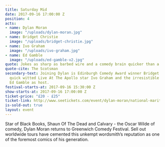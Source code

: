 ```yaml
---
title: Saturday Mid
date: 2017-09-16 17:00:00 Z
position: 4
acts:
- name: Dylan Moran
  image: "/uploads/dylan-moran.jpg"
- name: Bridget Christie
  image: "/uploads/bridget-christie.jpg"
- name: Ivo Graham
  image: "/uploads/ivo-graham.jpg"
- name: Ed Gamble
  image: "/uploads/ed-gamble-v2.jpg"
quote: Jokes as sharp as barbed wire and a comedy brain quicker than a steel trap
quote-cite: The Scotsman
secondary-text: Joining Dylan is Edinburgh Comedy Award winner Bridget Christie plus
  quick witted Live At The Apollo star Ivo Graham and the irresistible Mock The Week-er
  Ed Gamble as host.
festival-starts-at: 2017-09-16 15:30:00 Z
show-starts-at: 2017-09-16 17:00:00 Z
ticket-price: "£20 - £25"
ticket-link: http://www.seetickets.com/event/dylan-moran/national-maritime-museum/1121011/
is-sold-out: true
layout: event
---
```


Star of Black Books, Shaun Of The Dead and Calvary - the Oscar Wilde of comedy, Dylan Moran returns to Greenwich Comedy Festival. Sell out worldwide tours have cemented this unkempt wordsmith’s reputation as one of the foremost comics of his generation.